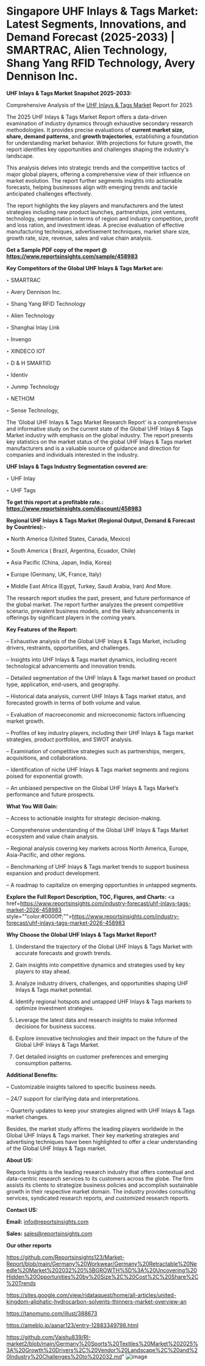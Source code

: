 # Singapore UHF Inlays & Tags Market: Latest Segments, Innovations, and Demand Forecast (2025-2033) | SMARTRAC, Alien Technology, Shang Yang RFID Technology, Avery Dennison Inc.

<strong>UHF Inlays & Tags Market Snapshot 2025-2033:</strong>

Comprehensive Analysis of the <a href=https://www.reportsinsights.com/sample/458983>UHF Inlays & Tags Market</a> Report for 2025

The 2025 UHF Inlays & Tags Market Report offers a data-driven examination of industry dynamics through exhaustive secondary research methodologies. It provides precise evaluations of <strong>current market size, share, demand patterns</strong>, and <strong>growth trajectories</strong>, establishing a foundation for understanding market behavior. With projections for future growth, the report identifies key opportunities and challenges shaping the industry's landscape.

This analysis delves into strategic trends and the competitive tactics of major global players, offering a comprehensive view of their influence on market evolution. The report further segments insights into actionable forecasts, helping businesses align with emerging trends and tackle anticipated challenges effectively.

The report highlights the key players and manufacturers and the latest strategies including new product launches, partnerships, joint ventures, technology, segmentation in terms of region and industry competition, profit and loss ration, and investment ideas. A precise evaluation of effective manufacturing techniques, advertisement techniques, market share size, growth rate, size, revenue, sales and value chain analysis.

<strong>Get a Sample PDF copy of the report @ <a href=https://www.reportsinsights.com/sample/458983 style=color:#0000ff;>https://www.reportsinsights.com/sample/458983</a></strong>

<strong>Key Competitors of the Global UHF Inlays & Tags Market are:</strong>

‣ SMARTRAC

‣ Avery Dennison Inc.

‣ Shang Yang RFID Technology

‣ Alien Technology

‣ Shanghai Inlay Link

‣ Invengo

‣ XINDECO IOT

‣ D & H SMARTID

‣ Identiv

‣ Junmp Technology

‣ NETHOM

‣ Sense Technology,

The ‘Global UHF Inlays & Tags Market Research Report’ is a comprehensive and informative study on the current state of the Global UHF Inlays & Tags Market industry with emphasis on the global industry. The report presents key statistics on the market status of the global UHF Inlays & Tags market manufacturers and is a valuable source of guidance and direction for companies and individuals interested in the industry.

<strong>UHF Inlays & Tags Industry Segmentation covered are:</strong>

‣ UHF Inlay

‣ UHF Tags

<strong>To get this report at a profitable rate.: <a href=https://www.reportsinsights.com/discount/458983 style=color:#0000ff;>https://www.reportsinsights.com/discount/458983</a></strong>

<strong>Regional UHF Inlays & Tags Market (Regional Output, Demand &amp; Forecast by Countries):-</strong>

• North America (United States, Canada, Mexico)

• South America ( Brazil, Argentina, Ecuador, Chile)

• Asia Pacific (China, Japan, India, Korea)

• Europe (Germany, UK, France, Italy)

• Middle East Africa (Egypt, Turkey, Saudi Arabia, Iran) And More.

The research report studies the past, present, and future performance of the global market. The report further analyzes the present competitive scenario, prevalent business models, and the likely advancements in offerings by significant players in the coming years.

<strong>Key Features of the Report:</strong>

– Exhaustive analysis of the Global UHF Inlays & Tags Market, including drivers, restraints, opportunities, and challenges.

– Insights into UHF Inlays & Tags market dynamics, including recent technological advancements and innovation trends.

– Detailed segmentation of the UHF Inlays & Tags market based on product type, application, end-users, and geography.

– Historical data analysis, current UHF Inlays & Tags market status, and forecasted growth in terms of both volume and value.

– Evaluation of macroeconomic and microeconomic factors influencing market growth.

– Profiles of key industry players, including their UHF Inlays & Tags market strategies, product portfolios, and SWOT analysis.

– Examination of competitive strategies such as partnerships, mergers, acquisitions, and collaborations.

– Identification of niche UHF Inlays & Tags market segments and regions poised for exponential growth.

– An unbiased perspective on the Global UHF Inlays & Tags Market’s performance and future prospects.

<strong>What You Will Gain:</strong>

– Access to actionable insights for strategic decision-making.

– Comprehensive understanding of the Global UHF Inlays & Tags Market ecosystem and value chain analysis.

– Regional analysis covering key markets across North America, Europe, Asia-Pacific, and other regions.

– Benchmarking of UHF Inlays & Tags market trends to support business expansion and product development.

– A roadmap to capitalize on emerging opportunities in untapped segments.

<strong>Explore the Full Report Description, TOC, Figures, and Charts:</strong>
<a href=https://www.reportsinsights.com/industry-forecast/uhf-inlays-tags-market-2026-458983 style=""color:#0000ff;"">https://www.reportsinsights.com/industry-forecast/uhf-inlays-tags-market-2026-458983</a>

<strong>Why Choose the Global UHF Inlays & Tags Market Report?</strong>

1. Understand the trajectory of the Global UHF Inlays & Tags Market with accurate forecasts and growth trends.

2. Gain insights into competitive dynamics and strategies used by key players to stay ahead.

3. Analyze industry drivers, challenges, and opportunities shaping UHF Inlays & Tags market potential.

4. Identify regional hotspots and untapped UHF Inlays & Tags markets to optimize investment strategies.

5. Leverage the latest data and research insights to make informed decisions for business success.

6. Explore innovative technologies and their impact on the future of the Global UHF Inlays & Tags Market.

7. Get detailed insights on customer preferences and emerging consumption patterns.

<strong>Additional Benefits:</strong>

– Customizable insights tailored to specific business needs.

– 24/7 support for clarifying data and interpretations.

– Quarterly updates to keep your strategies aligned with UHF Inlays & Tags market changes.

Besides, the market study affirms the leading players worldwide in the Global UHF Inlays & Tags market. Their key marketing strategies and advertising techniques have been highlighted to offer a clear understanding of the Global UHF Inlays & Tags market.

<strong><strong>About US</strong>:</strong>

Reports Insights is the leading research industry that offers contextual and data-centric research services to its customers across the globe. The firm assists its clients to strategize business policies and accomplish sustainable growth in their respective market domain. The industry provides consulting services, syndicated research reports, and customized research reports.

<strong>Contact US:</strong>

<p class=><b>Email:</b> <a href=mailto:info@reportsinsights.com>info@reportsinsights.com</a></p>
<p class=><b>Sales:</b> <a href=mailto:sales@reportsinsights.com>sales@reportsinsights.com</a></p>

<strong>Our other reports</strong>

<a href=https://github.com/Reportsinsights123/Market-Report/blob/main/Germany%20Workwear/Germany%20Retractable%20Needle%20Market%202032%20%5BGROWTH%5D%3A%20Uncovering%20Hidden%20Opportunities%20by%20Size%2C%20Cost%2C%20Share%2C%20Trends>https://github.com/Reportsinsights123/Market-Report/blob/main/Germany%20Workwear/Germany%20Retractable%20Needle%20Market%202032%20%5BGROWTH%5D%3A%20Uncovering%20Hidden%20Opportunities%20by%20Size%2C%20Cost%2C%20Share%2C%20Trends</a>

<a href=https://sites.google.com/view/ridataquest/home/all-articles/united-kingdom-aliphatic-hydrocarbon-solvents-thinners-market-overview-an>https://sites.google.com/view/ridataquest/home/all-articles/united-kingdom-aliphatic-hydrocarbon-solvents-thinners-market-overview-an</a>

<a href=https://tanomuno.com/illust/388673>https://tanomuno.com/illust/388673</a>

<a href=https://ameblo.jp/aanar123/entry-12883349798.html>https://ameblo.jp/aanar123/entry-12883349798.html</a>

<a href=https://github.com/Vaishu839/RI-market2/blob/main/Germany%20Sports%20Textiles%20Market%202025%3A%20Growth%20Drivers%2C%20Vendor%20Landscape%2C%20and%20Industry%20Challenges%20to%202032.md>https://github.com/Vaishu839/RI-market2/blob/main/Germany%20Sports%20Textiles%20Market%202025%3A%20Growth%20Drivers%2C%20Vendor%20Landscape%2C%20and%20Industry%20Challenges%20to%202032.md</a>"
![image](https://github.com/user-attachments/assets/3994a7d6-e0a3-4205-879d-ca91c5bd0ecb)
